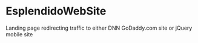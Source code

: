 EsplendidoWebSite
=================

Landing page redirecting traffic to either DNN GoDaddy.com site or jQuery mobile site
